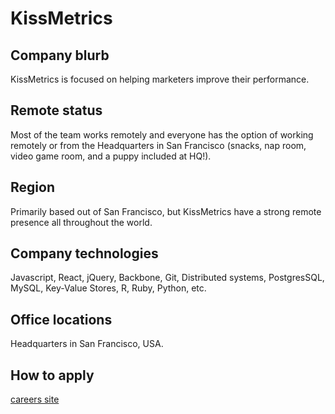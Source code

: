 # KissMetrics

## Company blurb

KissMetrics is focused on helping marketers improve their performance.

## Remote status

Most of the team works remotely and everyone has the option of working remotely or from the Headquarters in San Francisco (snacks, nap room, video game room, and a puppy included at HQ!).

## Region

Primarily based out of San Francisco, but KissMetrics have a strong remote presence all throughout the world.

## Company technologies

Javascript, React, jQuery, Backbone, Git, Distributed systems, PostgresSQL, MySQL, Key-Value Stores, R, Ruby, Python, etc.

## Office locations

Headquarters in San Francisco, USA.

## How to apply

[careers site](https://www.kissmetrics.com/careers/)
